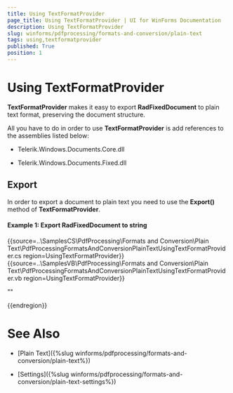 ```yaml
---
title: Using TextFormatProvider
page_title: Using TextFormatProvider | UI for WinForms Documentation
description: Using TextFormatProvider
slug: winforms/pdfprocessing/formats-and-conversion/plain-text
tags: using,textformatprovider
published: True
position: 1
---
```


# Using TextFormatProvider

__TextFormatProvider__ makes it easy to export __RadFixedDocument__ to plain text format, preserving the document structure.

All you have to do in order to use __TextFormatProvider__ is add references to the assemblies listed below:

* Telerik.Windows.Documents.Core.dll

* Telerik.Windows.Documents.Fixed.dll


## Export

In order to export a document to plain text you need to use the __Export()__ method of __TextFormatProvider__.
    
#### Example 1: Export RadFixedDocument to string

{{source=..\SamplesCS\PdfProcessing\Formats and Conversion\Plain Text\PdfProcessingFormatsAndConversionPlainTextUsingTextFormatProvider.cs region=UsingTextFormatProvider}} 
{{source=..\SamplesVB\PdfProcessing\Formats and Conversion\Plain Text\PdfProcessingFormatsAndConversionPlainTextUsingTextFormatProvider.vb region=UsingTextFormatProvider}}

""

{{endregion}}

# See Also

* [Plain Text]({%slug winforms/pdfprocessing/formats-and-conversion/plain-text%})

* [Settings]({%slug winforms/pdfprocessing/formats-and-conversion/plain-text-settings%})
